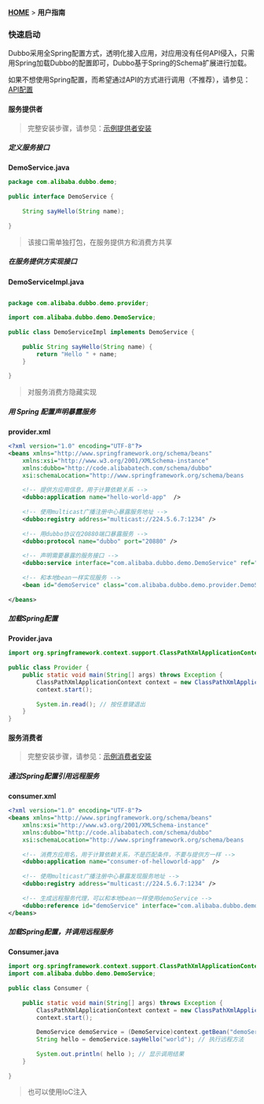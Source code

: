 [**HOME**](Home) > **用户指南**

### 快速启动

Dubbo采用全Spring配置方式，透明化接入应用，对应用没有任何API侵入，只需用Spring加载Dubbo的配置即可，Dubbo基于Spring的Schema扩展进行加载。

如果不想使用Spring配置，而希望通过API的方式进行调用（不推荐），请参见：[API配置](user-guide-configuration#api配置)

#### 服务提供者

> 完整安装步骤，请参见：[示例提供者安装](admin-guide-install-manual#示例提供者安装)

##### 定义服务接口

**DemoService.java**

```java
package com.alibaba.dubbo.demo;
 
public interface DemoService {
 
    String sayHello(String name);
 
}
```
> 该接口需单独打包，在服务提供方和消费方共享

##### 在服务提供方实现接口

**DemoServiceImpl.java**

```java

package com.alibaba.dubbo.demo.provider;
 
import com.alibaba.dubbo.demo.DemoService;
 
public class DemoServiceImpl implements DemoService {
 
    public String sayHello(String name) {
        return "Hello " + name;
    }
 
}
```
> 对服务消费方隐藏实现

##### 用 Spring 配置声明暴露服务

**provider.xml**

```xml
<?xml version="1.0" encoding="UTF-8"?>
<beans xmlns="http://www.springframework.org/schema/beans"
    xmlns:xsi="http://www.w3.org/2001/XMLSchema-instance"
    xmlns:dubbo="http://code.alibabatech.com/schema/dubbo"
    xsi:schemaLocation="http://www.springframework.org/schema/beans        http://www.springframework.org/schema/beans/spring-beans.xsd        http://code.alibabatech.com/schema/dubbo        http://code.alibabatech.com/schema/dubbo/dubbo.xsd">
 
    <!-- 提供方应用信息，用于计算依赖关系 -->
    <dubbo:application name="hello-world-app"  />
 
    <!-- 使用multicast广播注册中心暴露服务地址 -->
    <dubbo:registry address="multicast://224.5.6.7:1234" />
 
    <!-- 用dubbo协议在20880端口暴露服务 -->
    <dubbo:protocol name="dubbo" port="20880" />
 
    <!-- 声明需要暴露的服务接口 -->
    <dubbo:service interface="com.alibaba.dubbo.demo.DemoService" ref="demoService" />
 
    <!-- 和本地bean一样实现服务 -->
    <bean id="demoService" class="com.alibaba.dubbo.demo.provider.DemoServiceImpl" />
 
</beans>
```

##### 加载Spring配置

**Provider.java**

```java
import org.springframework.context.support.ClassPathXmlApplicationContext;
 
public class Provider {
    public static void main(String[] args) throws Exception {
        ClassPathXmlApplicationContext context = new ClassPathXmlApplicationContext(new String[] {"http://10.20.160.198/wiki/display/dubbo/provider.xml"});
        context.start();
 
        System.in.read(); // 按任意键退出
    }
}
```

#### 服务消费者

> 完整安装步骤，请参见：[示例消费者安装](admin-guide-install-manual#示例消费者安装)

##### 通过Spring配置引用远程服务

**consumer.xml**

```xml
<?xml version="1.0" encoding="UTF-8"?>
<beans xmlns="http://www.springframework.org/schema/beans"
    xmlns:xsi="http://www.w3.org/2001/XMLSchema-instance"
    xmlns:dubbo="http://code.alibabatech.com/schema/dubbo"
    xsi:schemaLocation="http://www.springframework.org/schema/beans        http://www.springframework.org/schema/beans/spring-beans.xsd        http://code.alibabatech.com/schema/dubbo        http://code.alibabatech.com/schema/dubbo/dubbo.xsd">
 
    <!-- 消费方应用名，用于计算依赖关系，不是匹配条件，不要与提供方一样 -->
    <dubbo:application name="consumer-of-helloworld-app"  />
 
    <!-- 使用multicast广播注册中心暴露发现服务地址 -->
    <dubbo:registry address="multicast://224.5.6.7:1234" />
 
    <!-- 生成远程服务代理，可以和本地bean一样使用demoService -->
    <dubbo:reference id="demoService" interface="com.alibaba.dubbo.demo.DemoService" />
</beans>
```

##### 加载Spring配置，并调用远程服务

**Consumer.java**

```java
import org.springframework.context.support.ClassPathXmlApplicationContext;
import com.alibaba.dubbo.demo.DemoService;
 
public class Consumer {
 
    public static void main(String[] args) throws Exception {
        ClassPathXmlApplicationContext context = new ClassPathXmlApplicationContext(new String[] {"http://10.20.160.198/wiki/display/dubbo/consumer.xml"});
        context.start();
 
        DemoService demoService = (DemoService)context.getBean("demoService"); // 获取远程服务代理
        String hello = demoService.sayHello("world"); // 执行远程方法
 
        System.out.println( hello ); // 显示调用结果
    }
 
}
```
> 也可以使用IoC注入
